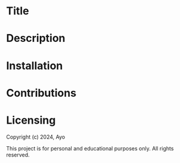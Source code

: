 # Title

# Description

# Installation

# Contributions 

# Licensing 
Copyright (c) 2024, Ayo

This project is for personal and educational purposes only. All rights reserved.


